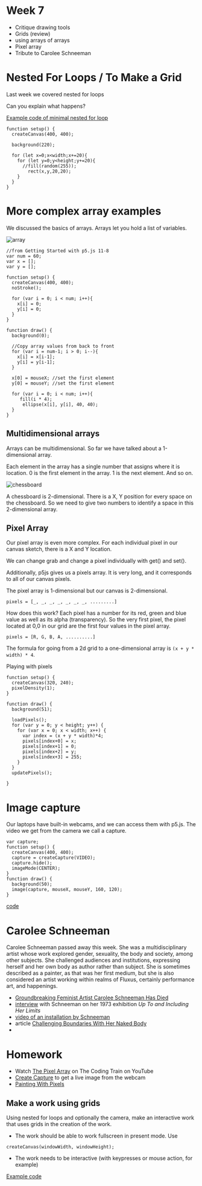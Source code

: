 # Week 7

- Critique drawing tools
- Grids (review)
 - using arrays of arrays
- Pixel array
- Tribute to Carolee Schneeman

# Nested For Loops / To Make a Grid

Last week we covered nested for loops

Can you explain what happens?

[Example code of minimal nested for loop](https://editor.p5js.org/2sman/sketches/XdV_uJonn)

```
function setup() {
  createCanvas(400, 400);

  background(220);

  for (let x=0;x<width;x+=20){
    for (let y=0;y<height;y+=20){
      //fill(random(255));
   		rect(x,y,20,20);
    }
  }
}
```

# More complex array examples

We discussed the basics of arrays. Arrays let you hold a list of variables.

![array](array.png)

```
//from Getting Started with p5.js 11-8
var num = 60;
var x = [];
var y = [];

function setup() {
  createCanvas(400, 400);
  noStroke();

  for (var i = 0; i < num; i++){
   	x[i] = 0;
    y[i] = 0;
  }
}

function draw() {
  background(0);

  //Copy array values from back to front
  for (var i = num-1; i > 0; i--){
   	x[i] = x[i-1];
    y[i] = y[i-1];
  }

  x[0] = mouseX; //set the first element
  y[0] = mouseY; //set the first element

  for (var i = 0; i < num; i++){
     fill(i * 4);
      ellipse(x[i], y[i], 40, 40);
  }
}
```

## Multidimensional arrays

Arrays can be multidimensional. So far we have talked about a 1-dimensional array.

Each element in the array has a single number that assigns where it is location. 0 is the first element in the array. 1 is the next element. And so on.

![chessboard](chessboard.jpg)

A chessboard is 2-dimensional. There is a X, Y position for every space on the chessboard. So we need to give two numbers to identify a space in this 2-dimensional array.

## Pixel Array

Our pixel array is even more complex. For each individual pixel in our canvas sketch, there is a X and Y location.

We can change grab and change a pixel individually with get() and set().

Additionally, p5js gives us a pixels array. It is very long, and it corresponds to all of our canvas pixels.

The pixel array is 1-dimensional but our canvas is 2-dimensional.

```pixels = [_, _, _, _, _, _, _, .........]```

How does this work? Each pixel has a number for its red, green and blue value as well as its alpha (transparency). So the very first pixel, the pixel located at 0,0 in our grid are the first four values in the pixel array.

```pixels = [R, G, B, A, ..........]```


The formula for going from a 2d grid to a one-dimensional array is ```(x + y * width) * 4```.

Playing with pixels

```
function setup() {
  createCanvas(320, 240);
  pixelDensity(1);
}

function draw() {
  background(51);

  loadPixels();
  for (var y = 0; y < height; y++) {
    for (var x = 0; x < width; x++) {
      var index = (x + y * width)*4;
      pixels[index+0] = x;
      pixels[index+1] = 0;
      pixels[index+2] = y;
      pixels[index+3] = 255;      
    }
  }
  updatePixels();

}
```

# Image capture

Our laptops have built-in webcams, and we can access them with p5.js. The video we get from the camera we call a capture.

```
var capture;
function setup() {
  createCanvas(400, 400);
  capture = createCapture(VIDEO);
  capture.hide();
  imageMode(CENTER);
}
function draw() {
  background(50);
  image(capture, mouseX, mouseY, 160, 120);
}
```

[code](https://editor.p5js.org/2sman/sketches/OY8WGsMh3)

# Carolee Schneeman

Carolee Schneeman passed away this week. She was a multidisciplinary artist whose work explored gender, sexuality, the body and society, among other subjects. She challenged audiences and institutions, expressing herself and her own body as author rather than subject. She is sometimes described as a painter, as that was her first medium, but she is also considered an artist working within realms of Fluxus, certainly performance art, and happenings.

- [Groundbreaking Feminist Artist Carolee Schneeman Has Died](https://jezebel.com/groundbreaking-feminist-artist-carolee-schneemann-has-d-1833122858)
- [interview](https://www.youtube.com/watch?v=smo4OR3Gvq8) with Schneeman on her 1973 exhibition *Up To and Including Her Limits*
- [video of an installation by Schneeman](https://www.youtube.com/watch?v=tIakIRENhtc)
- article [Challenging Boundaries With Her Naked Body](https://www.nytimes.com/2016/10/30/arts/design/carolee-schneemann-challenges-boundaries-with-her-naked-body.html)
-


# Homework
- Watch [The Pixel Array](https://www.youtube.com/watch?v=nMUMZ5YRxHI) on The Coding Train on YouTube
- [Create Capture](https://www.youtube.com/watch?v=bkGf4fEHKak) to get a live image from the webcam
- [Painting With Pixels](https://www.youtube.com/watch?v=0V3uYA1hafk)

## Make a work using grids

Using nested for loops and optionally the camera, make an interactive work that uses grids in the creation of the work.

- The work should be able to work fullscreen in present mode. Use

```
createCanvas(windowWidth, windowHeight);
```

- The work needs to be interactive (with keypresses or mouse action, for example)

[Example code](https://editor.p5js.org/2sman/sketches/gBJmcnutD)
